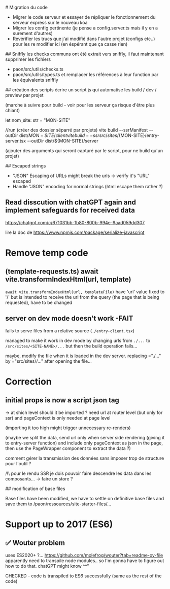 # Migration du code
- Migrer le code serveur et essayer de répliquer le fonctionnement du serveur express sur le nouveau koa
- Migrer les config pertinente (je pense a config.server.ts mais il y en a surement d'autres)
- Revérifier les trucs que j'ai modifié dans l'autre projet (configs etc..) pour les re modifier ici (en éspérant que ça casse rien)


## Sniffly
les checks communs ont été extrait vers sniffly, il faut maintenant supprimer les fichiers
- paon/src/utils/checks.ts
- paon/src/utils/types.ts
et remplacer les références à leur function par les équivalents sniffly

## création des scripts
écrire un script js qui automatise les build / dev / preview par projet

(marche à suivre pour build - voir pour les serveur ça risque d'être plus chiant)

let nom_site: str = "MON-SITE"

//run (créer des dossier séparré par projets)
vite build --ssrManifest --outDir dist/${MON-SITE}/client
vite build --ssr src/sites/${MON-SITE}/entry-server.tsx --outDir dist/${MON-SITE}/server

(ajouter des arguments qui seront capturé par le script, pour ne build qu'un projet)


## Escaped strings
- "JSON" Escaping of URLs might break the urls -> verify it's "URL" escaped
- Handle "JSON" encoding for normal strings (html escape them rather ?)


## Read disscution with chatGPT again and implement safeguards for received data
https://chatgpt.com/c/671031bb-1b80-800b-994e-9aad059dd307

lire la doc de 
https://www.npmjs.com/package/serialize-javascript


# Remove temp code

## (template-requests.ts) await vite.transformIndexHtml(url, template)

`await vite.transformIndexHtml(url, templateFile)` have 'url' value fixed to '/' but is intended to receive the url from the query (the page that is being requested), have to be changed

## server on dev mode doesn't work -FAIT

fails to serve files from a relative source (`./entry-client.tsx`)

managed to make it work in dev mode by changing urls from
`./...` to `/src/sites/<SITE-NAME>/...`
but then the build operation fails...

maybe, modify the file when it is loaded in the dev server.
replacing ="./..." by ="src/sites/<SITE-NAME>/..." after opening the file...

# Correction

## initial props is now a script json tag

-> at shich level should it be imported ? 
need url at router level (but only for ssr) and pageContext is only needed at page level

(importing it too high might trigger unnecessary re-renders)

(maybe we split the data, send url only when server side rendering (giving it to entry-server function)
and include only pageContext as json in the page, then use the PageWrapper component to extract the data ?)

comment gérer la transmission des données sans imposer trop de structure pour l'outil ?

/!\ pour le rendu SSR je dois pouvoir faire descendre les data dans les composants...
-> faire un store ?

## modification of base files

Base files have been modified, we have to settle on definitive base files and save them to /paon/ressources/site-starter-files/...

# Support up to 2017 (ES6)

## ✅ Wouter problem

uses ES2020+ ?...
https://github.com/molefrog/wouter?tab=readme-ov-file
apparently need to transpile node modules.. so I'm gonna have to figure out how to do that. chatGPT might know ^^"

CHECKED - code is transpiled to ES6 successfully (same as the rest of the code)
